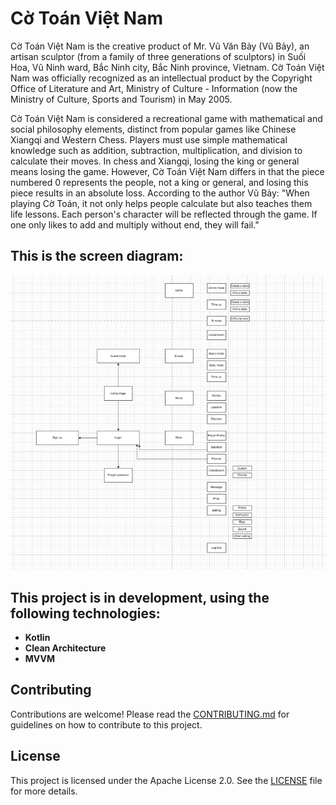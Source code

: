 # Cờ Toán Việt Nam

Cờ Toán Việt Nam is the creative product of Mr. Vũ Văn Bảy (Vũ Bảy), an artisan sculptor (from a family of three generations of sculptors) in Suối Hoa, Vũ Ninh ward, Bắc Ninh city, Bắc Ninh province, Vietnam. Cờ Toán Việt Nam was officially recognized as an intellectual product by the Copyright Office of Literature and Art, Ministry of Culture - Information (now the Ministry of Culture, Sports and Tourism) in May 2005.

Cờ Toán Việt Nam is considered a recreational game with mathematical and social philosophy elements, distinct from popular games like Chinese Xiangqi and Western Chess. Players must use simple mathematical knowledge such as addition, subtraction, multiplication, and division to calculate their moves. In chess and Xiangqi, losing the king or general means losing the game. However, Cờ Toán Việt Nam differs in that the piece numbered 0 represents the people, not a king or general, and losing this piece results in an absolute loss. According to the author Vũ Bảy: "When playing Cờ Toán, it not only helps people calculate but also teaches them life lessons. Each person's character will be reflected through the game. If one only likes to add and multiply without end, they will fail."

## This is the screen diagram:
![Screenshot](./screen.jpg)

## This project is in development, using the following technologies:
- **Kotlin**
- **Clean Architecture**
- **MVVM**

## Contributing
Contributions are welcome! Please read the [CONTRIBUTING.md](CONTRIBUTING.md) for guidelines on how to contribute to this project.

## License
This project is licensed under the Apache License 2.0. See the [LICENSE](LICENSE) file for more details.